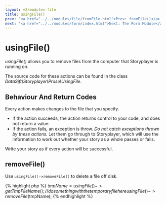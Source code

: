 ```yaml
---
layout: v2/modules-file
title: usingFile()
prev: '<a href="../../modules/file/fromFile.html">Prev: fromFile()</a>'
next: '<a href="../../modules/form/index.html">Next: The Form Module</a>'
---
```


# usingFile()

_usingFile()_ allows you to remove files from the computer that Storyplayer is running on.

The source code for these actions can be found in the class _DataSift\Storyplayer\Prose\UsingFile_.

## Behaviour And Return Codes

Every action makes changes to the file that you specify.

* If the action succeeds, the action returns control to your code, and does not return a value.
* If the action fails, an exception is throw. _Do not catch exceptions thrown by these actions._ Let them go through to Storyplayer, which will use the information to work out whether your story as a whole passes or fails.

Write your story as if every action will be successful.

## removeFile()

Use `usingFile()->removeFile()` to delete a file off disk.

{% highlight php %}
$tmpName = usingFile()->getTmpFileName();
// do something with the temporary file here
usingFile()->removeFile($tmpName);
{% endhighlight %}

